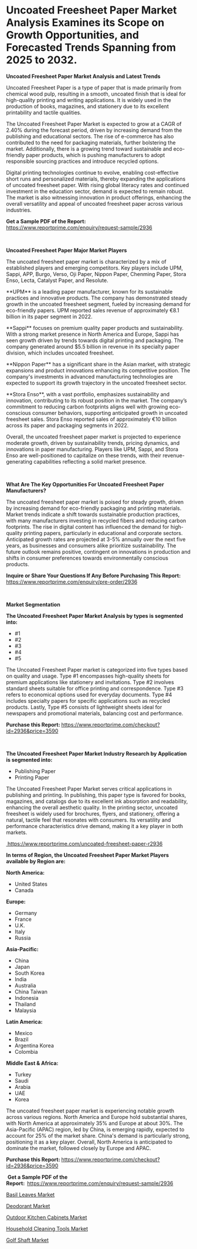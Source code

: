 <p><h1>Uncoated Freesheet Paper Market Analysis Examines its Scope on Growth Opportunities, and Forecasted Trends Spanning from 2025 to 2032.</h1></p><p><strong>Uncoated Freesheet Paper Market Analysis and Latest Trends</strong></p>
<p><p>Uncoated Freesheet Paper is a type of paper that is made primarily from chemical wood pulp, resulting in a smooth, uncoated finish that is ideal for high-quality printing and writing applications. It is widely used in the production of books, magazines, and stationery due to its excellent printability and tactile qualities. </p><p>The Uncoated Freesheet Paper Market is expected to grow at a CAGR of 2.40% during the forecast period, driven by increasing demand from the publishing and educational sectors. The rise of e-commerce has also contributed to the need for packaging materials, further bolstering the market. Additionally, there is a growing trend toward sustainable and eco-friendly paper products, which is pushing manufacturers to adopt responsible sourcing practices and introduce recycled options.</p><p>Digital printing technologies continue to evolve, enabling cost-effective short runs and personalized materials, thereby expanding the applications of uncoated freesheet paper. With rising global literacy rates and continued investment in the education sector, demand is expected to remain robust. The market is also witnessing innovation in product offerings, enhancing the overall versatility and appeal of uncoated freesheet paper across various industries.</p></p>
<p><strong>Get a Sample PDF of the Report:&nbsp;</strong> <a href="https://www.reportprime.com/enquiry/request-sample/2936?utm_campaign=1895&utm_medium=2&utm_source=Github&utm_content=ia&utm_term=18032025&utm_id=uncoated-freesheet-paper">https://www.reportprime.com/enquiry/request-sample/2936</a></p>
<p>&nbsp;</p>
<p><strong>Uncoated Freesheet Paper Major Market Players</strong></p>
<p><p>The uncoated freesheet paper market is characterized by a mix of established players and emerging competitors. Key players include UPM, Sappi, APP, Burgo, Verso, Oji Paper, Nippon Paper, Chenming Paper, Stora Enso, Lecta, Catalyst Paper, and Resolute.</p><p>**UPM** is a leading paper manufacturer, known for its sustainable practices and innovative products. The company has demonstrated steady growth in the uncoated freesheet segment, fueled by increasing demand for eco-friendly papers. UPM reported sales revenue of approximately €8.1 billion in its paper segment in 2022.</p><p>**Sappi** focuses on premium quality paper products and sustainability. With a strong market presence in North America and Europe, Sappi has seen growth driven by trends towards digital printing and packaging. The company generated around $5.5 billion in revenue in its specialty paper division, which includes uncoated freesheet.</p><p>**Nippon Paper** has a significant share in the Asian market, with strategic expansions and product innovations enhancing its competitive position. The company's investments in advanced manufacturing technologies are expected to support its growth trajectory in the uncoated freesheet sector.</p><p>**Stora Enso**, with a vast portfolio, emphasizes sustainability and innovation, contributing to its robust position in the market. The company’s commitment to reducing carbon footprints aligns well with growing eco-conscious consumer behaviors, supporting anticipated growth in uncoated freesheet sales. Stora Enso reported sales of approximately €10 billion across its paper and packaging segments in 2022.</p><p>Overall, the uncoated freesheet paper market is projected to experience moderate growth, driven by sustainability trends, pricing dynamics, and innovations in paper manufacturing. Players like UPM, Sappi, and Stora Enso are well-positioned to capitalize on these trends, with their revenue-generating capabilities reflecting a solid market presence.</p></p>
<p>&nbsp;</p>
<p><strong>What Are The Key Opportunities For Uncoated Freesheet Paper Manufacturers?</strong></p>
<p><p>The uncoated freesheet paper market is poised for steady growth, driven by increasing demand for eco-friendly packaging and printing materials. Market trends indicate a shift towards sustainable production practices, with many manufacturers investing in recycled fibers and reducing carbon footprints. The rise in digital content has influenced the demand for high-quality printing papers, particularly in educational and corporate sectors. Anticipated growth rates are projected at 3-5% annually over the next five years, as businesses and consumers alike prioritize sustainability. The future outlook remains positive, contingent on innovations in production and shifts in consumer preferences towards environmentally conscious products.</p></p>
<p><strong>Inquire or Share Your Questions If Any Before Purchasing This Report:</strong> <a href="https://www.reportprime.com/enquiry/pre-order/2936?utm_campaign=1895&utm_medium=2&utm_source=Github&utm_content=ia&utm_term=18032025&utm_id=uncoated-freesheet-paper">https://www.reportprime.com/enquiry/pre-order/2936</a></p>
<p>&nbsp;</p>
<p><strong>Market Segmentation</strong></p>
<p><strong>The Uncoated Freesheet Paper Market Analysis by types is segmented into:</strong></p>
<p><ul><li>#1</li><li>#2</li><li>#3</li><li>#4</li><li>#5</li></ul></p>
<p><p>The Uncoated Freesheet Paper market is categorized into five types based on quality and usage. Type #1 encompasses high-quality sheets for premium applications like stationery and invitations. Type #2 involves standard sheets suitable for office printing and correspondence. Type #3 refers to economical options used for everyday documents. Type #4 includes specialty papers for specific applications such as recycled products. Lastly, Type #5 consists of lightweight sheets ideal for newspapers and promotional materials, balancing cost and performance.</p></p>
<p><strong>Purchase this Report:&nbsp;</strong><a href="https://www.reportprime.com/checkout?id=2936&price=3590&utm_campaign=1895&utm_medium=2&utm_source=Github&utm_content=ia&utm_term=18032025&utm_id=uncoated-freesheet-paper">https://www.reportprime.com/checkout?id=2936&price=3590</a></p>
<p>&nbsp;</p>
<p><strong>The Uncoated Freesheet Paper Market Industry Research by Application is segmented into:</strong></p>
<p><ul><li>Publishing Paper</li><li>Printing Paper</li></ul></p>
<p><p>The Uncoated Freesheet Paper Market serves critical applications in publishing and printing. In publishing, this paper type is favored for books, magazines, and catalogs due to its excellent ink absorption and readability, enhancing the overall aesthetic quality. In the printing sector, uncoated freesheet is widely used for brochures, flyers, and stationery, offering a natural, tactile feel that resonates with consumers. Its versatility and performance characteristics drive demand, making it a key player in both markets.</p></p>
<p><a href="https://www.reportprime.com/uncoated-freesheet-paper-r2936?utm_campaign=1895&utm_medium=2&utm_source=Github&utm_content=ia&utm_term=18032025&utm_id=uncoated-freesheet-paper">&nbsp;https://www.reportprime.com/uncoated-freesheet-paper-r2936</a></p>
<p><strong>In terms of Region, the Uncoated Freesheet Paper Market Players available by Region are:</strong></p>
<p>
    <p> <strong> North America: </strong>
        <ul>
            <li>United States</li>
            <li>Canada</li>
        </ul>
        </p> 
    <p> <strong> Europe: </strong>
        <ul>
            <li>Germany</li>
            <li>France</li>
            <li>U.K.</li>
            <li>Italy</li>
            <li>Russia</li>
        </ul>
        </p> 
    <p> <strong> Asia-Pacific: </strong>
        <ul>
            <li>China</li>
            <li>Japan</li>
            <li>South Korea</li>
            <li>India</li>
            <li>Australia</li>
            <li>China Taiwan</li>
            <li>Indonesia</li>
            <li>Thailand</li>
            <li>Malaysia</li>
        </ul>
        </p> 
    <p> <strong> Latin America: </strong>
        <ul>
            <li>Mexico</li>
            <li>Brazil</li>
            <li>Argentina Korea</li>
            <li>Colombia</li>
        </ul>
        </p> 
    <p> <strong> Middle East & Africa: </strong>
        <ul>
            <li>Turkey</li>
            <li>Saudi</li>
            <li>Arabia</li>
            <li>UAE</li>
            <li>Korea</li>
        </ul>
    </p>
    </p>
<p><p>The uncoated freesheet paper market is experiencing notable growth across various regions. North America and Europe hold substantial shares, with North America at approximately 35% and Europe at about 30%. The Asia-Pacific (APAC) region, led by China, is emerging rapidly, expected to account for 25% of the market share. China's demand is particularly strong, positioning it as a key player. Overall, North America is anticipated to dominate the market, followed closely by Europe and APAC.</p></p>
<p><strong>Purchase this Report: </strong><a href="https://www.reportprime.com/checkout?id=2936&price=3590&utm_campaign=1895&utm_medium=2&utm_source=Github&utm_content=ia&utm_term=18032025&utm_id=uncoated-freesheet-paper">https://www.reportprime.com/checkout?id=2936&price=3590</a></p>
<p>&nbsp;<strong>Get a Sample PDF of the Report:&nbsp;&nbsp;</strong><a href="https://www.reportprime.com/enquiry/request-sample/2936?utm_campaign=1895&utm_medium=2&utm_source=Github&utm_content=ia&utm_term=18032025&utm_id=uncoated-freesheet-paper">https://www.reportprime.com/enquiry/request-sample/2936</a></p>
<p><strong></strong></p>
<p><p><a href="https://github.com/donnypolan/Market-Research-Report-List-1/blob/main/basil-leaves-market.md?utm_campaign=1895&utm_medium=2&utm_source=Github&utm_content=ia&utm_term=18032025&utm_id=uncoated-freesheet-paper">Basil Leaves Market</a></p><p><a href="https://github.com/ujanoandryvw/Market-Research-Report-List-1/blob/main/deodorant-market.md?utm_campaign=1895&utm_medium=2&utm_source=Github&utm_content=ia&utm_term=18032025&utm_id=uncoated-freesheet-paper">Deodorant Market</a></p><p><a href="https://github.com/zemonarutaep/Market-Research-Report-List-1/blob/main/outdoor-kitchen-cabinets-market.md?utm_campaign=1895&utm_medium=2&utm_source=Github&utm_content=ia&utm_term=18032025&utm_id=uncoated-freesheet-paper">Outdoor Kitchen Cabinets Market</a></p><p><a href="https://github.com/floengsubb/Market-Research-Report-List-1/blob/main/household-cleaning-tools-market.md?utm_campaign=1895&utm_medium=2&utm_source=Github&utm_content=ia&utm_term=18032025&utm_id=uncoated-freesheet-paper">Household Cleaning Tools Market</a></p><p><a href="https://github.com/buluckcapps2/Market-Research-Report-List-1/blob/main/golf-shaft-market.md?utm_campaign=1895&utm_medium=2&utm_source=Github&utm_content=ia&utm_term=18032025&utm_id=uncoated-freesheet-paper">Golf Shaft Market</a></p></p>